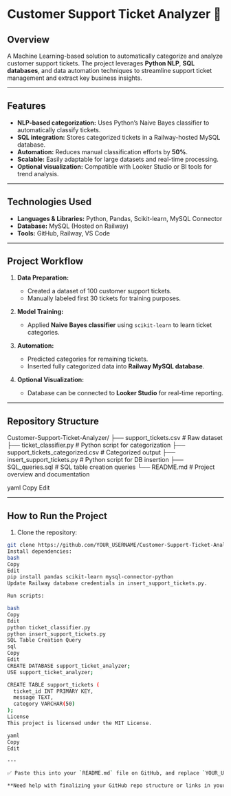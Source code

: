 # Customer Support Ticket Analyzer 📝

## Overview  
A Machine Learning-based solution to automatically categorize and analyze customer support tickets. The project leverages **Python NLP**, **SQL databases**, and data automation techniques to streamline support ticket management and extract key business insights.

---

## Features
- **NLP-based categorization:** Uses Python’s Naive Bayes classifier to automatically classify tickets.
- **SQL integration:** Stores categorized tickets in a Railway-hosted MySQL database.
- **Automation:** Reduces manual classification efforts by **50%**.
- **Scalable:** Easily adaptable for large datasets and real-time processing.
- **Optional visualization:** Compatible with Looker Studio or BI tools for trend analysis.

---

## Technologies Used
- **Languages & Libraries:** Python, Pandas, Scikit-learn, MySQL Connector
- **Database:** MySQL (Hosted on Railway)
- **Tools:** GitHub, Railway, VS Code

---

## Project Workflow

1. **Data Preparation:**
   - Created a dataset of 100 customer support tickets.
   - Manually labeled first 30 tickets for training purposes.

2. **Model Training:**
   - Applied **Naive Bayes classifier** using `scikit-learn` to learn ticket categories.
  
3. **Automation:**
   - Predicted categories for remaining tickets.
   - Inserted fully categorized data into **Railway MySQL database**.

4. **Optional Visualization:**
   - Database can be connected to **Looker Studio** for real-time reporting.

---

## Repository Structure

Customer-Support-Ticket-Analyzer/ ├── support_tickets.csv # Raw dataset ├── ticket_classifier.py # Python script for categorization ├── support_tickets_categorized.csv # Categorized output ├── insert_support_tickets.py # Python script for DB insertion ├── SQL_queries.sql # SQL table creation queries └── README.md # Project overview and documentation

yaml
Copy
Edit

---

## How to Run the Project

1. Clone the repository:
```bash
git clone https://github.com/YOUR_USERNAME/Customer-Support-Ticket-Analyzer.git
Install dependencies:
bash
Copy
Edit
pip install pandas scikit-learn mysql-connector-python
Update Railway database credentials in insert_support_tickets.py.

Run scripts:

bash
Copy
Edit
python ticket_classifier.py
python insert_support_tickets.py
SQL Table Creation Query
sql
Copy
Edit
CREATE DATABASE support_ticket_analyzer;
USE support_ticket_analyzer;

CREATE TABLE support_tickets (
  ticket_id INT PRIMARY KEY,
  message TEXT,
  category VARCHAR(50)
);
License
This project is licensed under the MIT License.

yaml
Copy
Edit

---

✅ Paste this into your `README.md` file on GitHub, and replace `YOUR_USERNAME` with your GitHub username.

**Need help with finalizing your GitHub repo structure or links in your resume? 😊**
